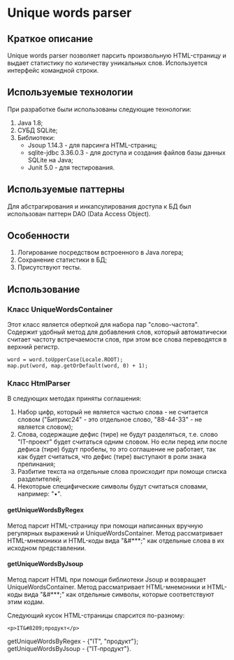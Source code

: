 # Unique words parser

## Краткое описание

Unique words parser позволяет парсить произвольную HTML-страницу и выдает статистику по
количеству уникальных слов. Используется интерфейс командной строки.

## Используемые технологии

При разработке были использованы следующие технологии:
1. Java 1.8;
2. СУБД SQLite;
3. Библиотеки:
   * Jsoup 1.14.3 - для парсинга HTML-страниц;
   * sqlite-jdbc 3.36.0.3 - для доступа и создания файлов базы данных SQLite на Java;
   * Junit 5.0 - для тестирования.

## Используемые паттерны

Для абстрагирования и инкапсулирования доступа к БД был использован паттерн DAO (Data Access Object).

## Особенности

1. Логирование посредством встроенного в Java логера;
2. Сохранение статистики в БД;
3. Присутствуют тесты.

## Использование

### Класс UniqueWordsContainer

Этот класс является оберткой для набора пар "слово-частота". Содержит удобный метод для добавления слов, 
который автоматически считает частоту встречаемости слов, при этом все слова переводятся в верхний регистр.

    word = word.toUpperCase(Locale.ROOT);
    map.put(word, map.getOrDefault(word, 0) + 1);

### Класс HtmlParser

В следующих методах приняты соглашения: 
1. Набор цифр, который не является частью слова - не считается словом
   ("Битрикс24" - это отдельное слово, "88-44-33" - не является словом);
2. Слова, содержащие дефис (тире) не будут разделяться, т.е. слово "IT-проект" будет считаться одним словом. 
   Но если перед или после дефиса (тире) будут пробелы, то это соглашение не работает, так как будет считаться, что
   дефис (тире) выступают в роли знака препинания;
3. Разбитие текста на отдельные слова происходит при помощи списка разделителей;
4. Некоторые специфические символы будут считаться словами, например: "•".

#### getUniqueWordsByRegex
Метод парсит HTML-страницу при помощи написанных вручную регулярных выражений и UniqueWordsContainer.
Метод рассматривает HTML-мнемоники и HTML-коды вида "&#***;" как отдельные слова в их исходном представлении.

#### getUniqueWordsByJsoup
Метод парсит HTML при помощи библиотеки Jsoup и возвращает UniqueWordsContainer. 
Метод рассматривает HTML-мнемоники и HTML-коды вида "&#***;" как отдельные символы, которые соответствуют этим кодам.

Следующий кусок HTML-страницы спарсится по-разному:

    <p>IT&#8209;продукт</p>

getUniqueWordsByRegex - {"IT", "продукт"};
<br>
getUniqueWordsByJsoup - {"IT‑продукт"}.